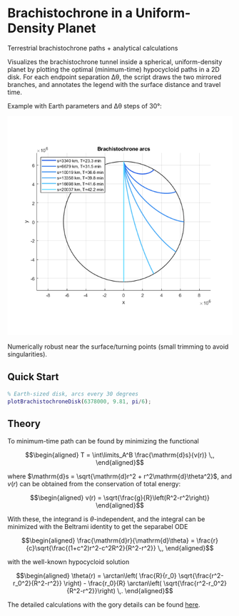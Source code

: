 # Brachistochrone in a Uniform-Density Planet
Terrestrial brachistochrone paths + analytical calculations

Visualizes the brachistochrone tunnel inside a spherical, uniform-density planet by plotting the optimal (minimum-time) hypocycloid paths in a 2D disk. For each endpoint separation 
Δθ, the script draws the two mirrored branches, and annotates the legend with the surface distance and travel time.

Example with Earth parameters and Δθ steps of 30°:

![image](docs/preview.png)

Numerically robust near the surface/turning points (small trimming to avoid singularities).

## Quick Start
```matlab
% Earth-sized disk, arcs every 30 degrees
plotBrachistochroneDisk(6378000, 9.81, pi/6);
```
## Theory

To minimum-time path can be found by minimizing the functional

```math
\begin{aligned}
T = \int\limits_A^B \frac{\mathrm{d}s}{v(r)} \,,
\end{aligned}
```
where $\mathrm{d}s = \sqrt{\mathrm{d}r^2 + r^2\mathrm{d}\theta^2}$, and $v(r)$ can be obtained from the conservation of total energy:

```math
\begin{aligned}
v(r) = \sqrt{\frac{g}{R}\left(R^2-r^2\right)}
\end{aligned}
```
With these, the integrand is $\theta$-independent, and the integral can be minimized with the Beltrami identity to get the separabel ODE

```math
\begin{aligned}
\frac{\mathrm{d}r}{\mathrm{d}\theta} = \frac{r}{c}\sqrt{\frac{(1+c^2)r^2-c^2R^2}{R^2-r^2}} \,,
\end{aligned}
```

with the well-known hypocycloid solution

```math
\begin{aligned}
\theta(r) = \arctan\left( \frac{R}{r_0} \sqrt{\frac{r^2-r_0^2}{R^2-r^2}} \right) - \frac{r_0}{R} \arctan\left( \sqrt{\frac{r^2-r_0^2}{R^2-r^2}}\right) \,.
\end{aligned}
```

The detailed calculations with the gory details can be found [here](docs/brachistochrone_calculations.pdf).
